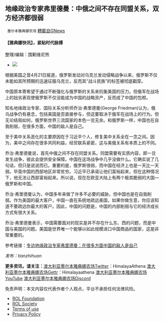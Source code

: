 
## 地缘政治专家弗里德曼：中俄之间不存在同盟关系，双方经济都很弱
` 墨尔本雅典娜农场` [轉載自GNews](https://gnews.org/zh-hans/2383724/)

#### 【雅典娜快讯】，紧贴时代脉搏
 
整理/编辑：围剿维尼熊
 
- ![](https://assets.gnews.org/wp-content/uploads/2022/04/56E1024B-8B2C-4C5E-9C82-F74B4019CC29.jpg)

根据美国之音4月21日报道，俄罗斯发动对乌克兰发动侵略战争以来，俄罗斯不仅未能如其所预期的迅速征服乌克兰，反而其“战斗民族”的标签被彻底戳穿。
 
中国原本寄希望于通过不断强化与俄罗斯的关系来抗衡美国的压力。但俄军在战场上的拙劣表现使俄罗斯不仅没能成为中国的战略资产，反而成了中国的包袱。
 
知名地缘政治专家、国际关系分析师乔治·弗里德曼(George Friedman)认为，俄乌战争仍有悬念，包括美国是否直接参与，但这要取决于俄军在战场上的行为。但无论结局如何，俄罗斯世界三流国家的本色一览无余。和俄罗斯一样，中国也在自我削弱，在很多方面，中国的敌人是自己。
 
至于美中关系恶化的主要原因在于习近平个人，修复美中关系全在一念之间。因为，美中之间存在很多共同利益，经贸联系紧密，这与美俄关系有本质上的不同。
 
乔治·弗里德曼说，首先中俄之间不存在同盟关系。同盟需要有实质内容，即一旦发生战争，彼此会提供安全保障。中国在这场战争中几乎没做什么。它确实说了几句话，但只是说说而已。重要的是，俄罗斯很弱，而中国在经济上也是一天比一天弱。毕竟中国的西部地区非常贫穷。习近平已承诺让他们富裕起来，但在这种情况下，他无法让西部富裕起来。所以说，现在在欧亚大陆上有两个极其脆弱的大国—俄罗斯和中国。
 
乔治·弗里德曼认为，中国多年来做了许多不必要的威胁，但中国也是在自我削弱。作为美国的最大客户，中国一直在系统地疏远美国，如果你做生意，你应该知道不要疏远你最大的客户。因此，中国的问题是，中国的内部削弱与它的经济成长方式有很大关系。
 
乔治·弗里德曼表示，中国需要面对的现实是并不存在什么东、西的问题，而是中国与美国的问题。美国是世界唯一个能够以如此规模进口中国商品的国家，这是非常重要的。
 
参考链接：[专访地缘政治专家弗里德曼：在很多方面中国的敌人是自己](https://www.voachinese.com/a/voa-interview-with-george-friedman-20220420/6538597.html)
 
*发布：tianzhihuan*
 
**更多资讯，请关注：**[澳大利亚墨尔本雅典娜农场Twitter](https://twitter.com/HimalayaAthena1)：HimalayaAthena
[澳大利亚墨尔本雅典娜农场Gettr](https://www.gettr.com/user/himalayaathena)：Himalayaathena
[澳大利亚墨尔本雅典娜农场YouTube](https://youtube.com/channel/UC-tz4lmA7mG3FzYbylgqjTQ)
[澳大利亚墨尔本雅典娜农场Discord](https://discord.gg/KQQVvwBNvm)

免责声明：本文内容仅代表作者个人观点，平台不承担任何法律风险。
  
- [ROL Foundation](https://rolfoundation.org/)
- [ROL Society](https://rolsociety.org/)
- [Terms of use](https://gnews.org/terms-of-use-3/)
- [Privacy Policy](https://gnews.org/privacy-policy/)
